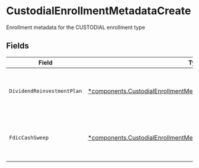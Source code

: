 # CustodialEnrollmentMetadataCreate

Enrollment metadata for the CUSTODIAL enrollment type


## Fields

| Field                                                                                                                                                         | Type                                                                                                                                                          | Required                                                                                                                                                      | Description                                                                                                                                                   | Example                                                                                                                                                       |
| ------------------------------------------------------------------------------------------------------------------------------------------------------------- | ------------------------------------------------------------------------------------------------------------------------------------------------------------- | ------------------------------------------------------------------------------------------------------------------------------------------------------------- | ------------------------------------------------------------------------------------------------------------------------------------------------------------- | ------------------------------------------------------------------------------------------------------------------------------------------------------------- |
| `DividendReinvestmentPlan`                                                                                                                                    | [*components.CustodialEnrollmentMetadataCreateDividendReinvestmentPlan](../../models/components/custodialenrollmentmetadatacreatedividendreinvestmentplan.md) | :heavy_minus_sign:                                                                                                                                            | Option to auto-enroll in Dividend Reinvestment; defaults to true                                                                                              | DIVIDEND_REINVESTMENT_ENROLL                                                                                                                                  |
| `FdicCashSweep`                                                                                                                                               | [*components.CustodialEnrollmentMetadataCreateFdicCashSweep](../../models/components/custodialenrollmentmetadatacreatefdiccashsweep.md)                       | :heavy_minus_sign:                                                                                                                                            | Option to auto-enroll in FDIC cash sweep; defaults to true                                                                                                    | FDIC_CASH_SWEEP_ENROLL                                                                                                                                        |